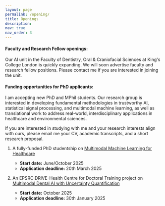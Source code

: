 ```yaml
---
layout: page
permalink: /opening/
title: Openings
description:
nav: true
nav_order: 3
---
```


#### Faculty and Research Fellow openings:

Our AI unit in the Faculty of Dentistry, Oral & Craniofacial Sciences at King's College London is quickly expanding. We will soon advertise faculty and research fellow positions. Please contact me if you are interested in joining the unit.



#### Funding opportunities for PhD applicants:

I am accepting new PhD and MPhil students. Our research group is interested in developing fundamental methodologies in trustworthy AI, statistical signal processing, and multimodal machine learning, as well as translational work to address real-world, interdisciplinary applications in healthcare and environmental sciences.

If you are interested in studying with me and your research interests align with ours, please email me your CV, academic transcripts, and a short research proposal.

1. A fully-funded PhD studentship on [Multimodal Machine Learning for Healthcare](https://www.kcl.ac.uk/dentistry/research/phd-opportunities-folder/multimodal-machine-learning-for-healthcare)  
   - **Start date:** June/October 2025  
   - **Application deadline:** 20th March 2025  

2. An EPSRC DRIVE-Health Centre for Doctoral Training project on [Multimodal Dental AI with Uncertainty Quantification](https://www.drive-health.org.uk/projectpages/projects_2025_109)  
   - **Start date:** October 2025  
   - **Application deadline:** 30th January 2025
